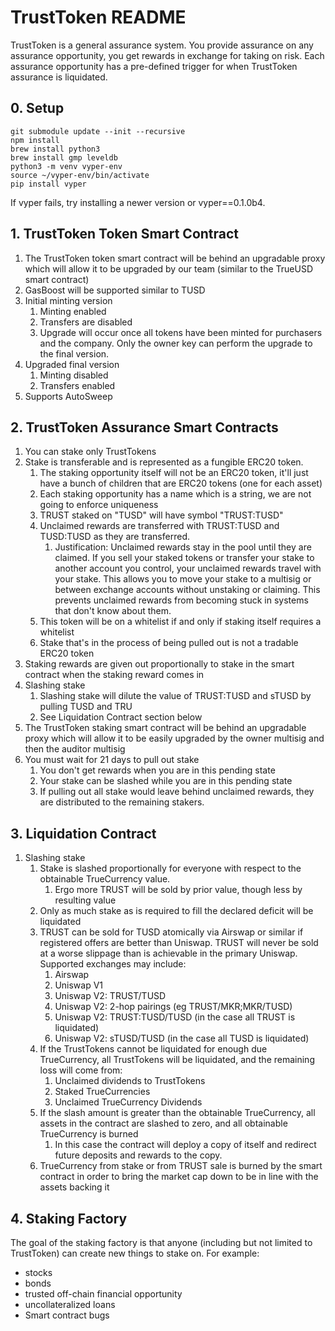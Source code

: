 # TrustToken README
TrustToken is a general assurance system. You provide assurance on any assurance opportunity, you get rewards in exchange for taking on risk. Each assurance opportunity has a pre-defined trigger for when TrustToken assurance is liquidated.

## 0. Setup
```
git submodule update --init --recursive
npm install
brew install python3
brew install gmp leveldb
python3 -m venv vyper-env
source ~/vyper-env/bin/activate
pip install vyper
```
If vyper fails, try installing a newer version or vyper==0.1.0b4.
## 1. TrustToken Token Smart Contract
1. The TrustToken token smart contract will be behind an upgradable proxy which will allow it to be upgraded by our team (similar to the TrueUSD smart contract)
2. GasBoost will be supported similar to TUSD
3. Initial minting version
   1. Minting enabled
   2. Transfers are disabled
   3. Upgrade will occur once all tokens have been minted for purchasers and the company. Only the owner key can perform the upgrade to the final version.
4. Upgraded final version
   1. Minting disabled
   2. Transfers enabled
5. Supports AutoSweep
## 2. TrustToken Assurance Smart Contracts
1. You can stake only TrustTokens
2. Stake is transferable and is represented as a fungible ERC20 token.
   1. The staking opportunity itself will not be an ERC20 token, it'll just have a bunch of children that are ERC20 tokens (one for each asset)
   2. Each staking opportunity has a name which is a string, we are not going to enforce uniqueness
   3. TRUST staked on "TUSD" will have symbol "TRUST:TUSD"
   4. Unclaimed rewards are transferred with TRUST:TUSD and TUSD:TUSD as they are transferred.
      1. Justification: Unclaimed rewards stay in the pool until they are claimed. If you sell your staked tokens or transfer your stake to another account you control, your unclaimed rewards travel with your stake. This allows you to move your stake to a multisig or between exchange accounts without unstaking or claiming. This prevents unclaimed rewards from becoming stuck in systems that don't know about them.
   5. This token will be on a whitelist if and only if staking itself requires a whitelist
   6. Stake that's in the process of being pulled out is not a tradable ERC20 token
3. Staking rewards are given out proportionally to stake in the smart contract when the staking reward comes in
4. Slashing stake
   1. Slashing stake will dilute the value of TRUST:TUSD and sTUSD by pulling TUSD and TRU
   2. See Liquidation Contract section below
5. The TrustToken staking smart contract will be behind an upgradable proxy which will allow it to be easily upgraded by the owner multisig and then the auditor multisig
6. You must wait for 21 days to pull out stake
   1. You don't get rewards when you are in this pending state
   2. Your stake can be slashed while you are in this pending state
   3. If pulling out all stake would leave behind unclaimed rewards, they are distributed to the remaining stakers.
## 3. Liquidation Contract
1. Slashing stake
   1. Stake is slashed proportionally for everyone with respect to the obtainable TrueCurrency value.
      1. Ergo more TRUST will be sold by prior value, though less by resulting value
   2. Only as much stake as is required to fill the declared deficit will be liquidated
   3. TRUST can be sold for TUSD atomically via Airswap or similar if registered offers are better than Uniswap. TRUST will never be sold at a worse slippage than is achievable in the primary Uniswap. Supported exchanges may include:
      1. Airswap
      2. Uniswap V1
      3. Uniswap V2: TRUST/TUSD
      4. Uniswap V2: 2-hop pairings (eg TRUST/MKR;MKR/TUSD)
      5. Uniswap V2: TRUST:TUSD/TUSD (in the case all TRUST is liquidated)
      6. Uniswap V2: sTUSD/TUSD (in the case all TUSD is liquidated)
   4. If the TrustTokens cannot be liquidated for enough due TrueCurrency, all TrustTokens will be liquidated, and the remaining loss will come from:
      1. Unclaimed dividends to TrustTokens
      2. Staked TrueCurrencies
      3. Unclaimed TrueCurrency Dividends
   5. If the slash amount is greater than the obtainable TrueCurrency, all assets in the contract are slashed to zero, and all obtainable TrueCurrency is burned
      1. In this case the contract will deploy a copy of itself and redirect future deposits and rewards to the copy.
   6. TrueCurrency from stake or from TRUST sale is burned by the smart contract in order to bring the market cap down to be in line with the assets backing it
## 4. Staking Factory
The goal of the staking factory is that anyone (including but not limited to TrustToken) can create new things to stake on. For example:
* stocks
* bonds
* trusted off-chain financial opportunity
* uncollateralized loans
* Smart contract bugs

